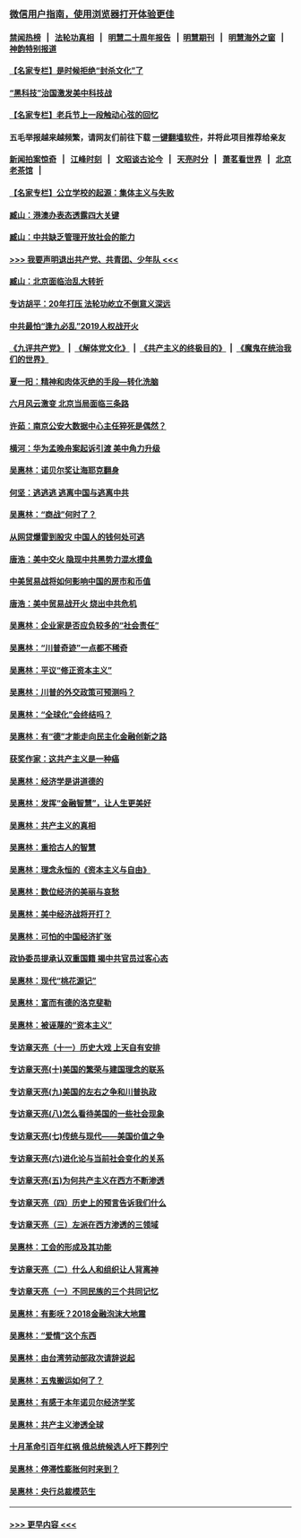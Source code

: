 ### [微信用户指南，使用浏览器打开体验更佳](https://github.com/gfw-breaker/banned-news1/blob/master/indexes/wechat-guide.md?t=0)
#### [禁闻热榜](热点新闻.md?t=0)  &nbsp;&nbsp;|&nbsp;&nbsp; [法轮功真相](https://github.com/gfw-breaker/truth/blob/master/README.md?t=0) &nbsp;&nbsp;|&nbsp;&nbsp; [明慧二十周年报告](https://github.com/gfw-breaker/mh-reports/blob/master/README.md?t=0) &nbsp;&nbsp;|&nbsp;&nbsp;[明慧期刊](https://github.com/gfw-breaker/mh-qikan) &nbsp;&nbsp;|&nbsp;&nbsp; [明慧海外之窗](https://github.com/gfw-breaker/mh-news/blob/master/README.md?t=0) &nbsp;&nbsp;|&nbsp;&nbsp; [神韵特别报道](https://github.com/gfw-breaker/mh-news/blob/master/shenyun.md?t=0)
#### [【名家专栏】是时候拒绝“封杀文化”了](../pages/nsc423/n11814093.md?t=02101533) 
#### [“黑科技”治国激发美中科技战](../pages/nsc423/n11638056.md?t=02101533) 
#### [【名家专栏】老兵节上一段触动心弦的回忆](../pages/nsc423/n11646016.md?t=02101533) 
#### 五毛举报越来越频繁，请网友们前往下载 [一键翻墙软件](https://github.com/gfw-breaker/ssr-accounts)，并将此项目推荐给亲友
#### [新闻拍案惊奇](https://github.com/gfw-breaker/banned-news1/blob/master/pages/link4.md) &nbsp;&nbsp;|&nbsp;&nbsp; [江峰时刻](https://github.com/gfw-breaker/banned-news1/blob/master/pages/link4.md) &nbsp;&nbsp;|&nbsp;&nbsp; [文昭谈古论今](https://github.com/gfw-breaker/banned-news1/blob/master/pages/link4.md) &nbsp;&nbsp;|&nbsp;&nbsp; [天亮时分](https://github.com/gfw-breaker/banned-news1/blob/master/pages/link4.md) &nbsp;&nbsp;|&nbsp;&nbsp; [萧茗看世界](https://github.com/gfw-breaker/banned-news1/blob/master/pages/link4.md) &nbsp;&nbsp;|&nbsp;&nbsp; [北京老茶馆](https://github.com/gfw-breaker/banned-news1/blob/master/pages/link4.md) &nbsp;&nbsp;|&nbsp;&nbsp; 
#### [【名家专栏】公立学校的起源：集体主义与失败](../pages/nsc423/n11601833.md?t=02101533) 
#### [臧山：港澳办表态透露四大关键](../pages/nsc423/n11421628.md?t=02101533) 
#### [臧山：中共缺乏管理开放社会的能力](../pages/nsc423/n11407457.md?t=02101533) 
#### [>>> 我要声明退出共产党、共青团、少年队 <<<](https://github.com/begood0513/goodnews/blob/master/quit/letter.md) 
#### [臧山：北京面临治乱大转折](../pages/nsc423/n11406895.md?t=02101533) 
#### [专访胡平：20年打压 法轮功屹立不倒意义深远](../pages/nsc423/n11398800.md?t=02101533) 
#### [中共最怕“逢九必乱”2019人权战开火](../pages/nsc423/n11385248.md?t=02101533) 
#### [《九评共产党》](https://github.com/begood0513/9ping.md/blob/master/README.md) &nbsp;|&nbsp; [《解体党文化》](../../../../jtdwh.md/blob/master/README.md)  &nbsp;|&nbsp; [《共产主义的终极目的》](../../../../gczydzjmd.md/blob/master/README.md) &nbsp;|&nbsp; [《魔鬼在统治我们的世界》](../../../../mgztzwmdsj.md/blob/master/README.md) 
#### [夏一阳：精神和肉体灭绝的手段—转化洗脑](../pages/nsc423/n11368250.md?t=02101533) 
#### [六月风云激变 北京当局面临三条路](../pages/nsc423/n11313668.md?t=02101533) 
#### [许茹：南京公安大数据中心主任猝死是偶然？](../pages/nsc423/n11064744.md?t=02101533) 
#### [横河：华为孟晚舟案起诉引渡 美中角力升级](../pages/nsc423/n11027230.md?t=02101533) 
#### [吴惠林：诺贝尔奖让海耶克翻身](../pages/nsc423/n10890049.md?t=02101533) 
#### [何坚：逃逃逃 逃离中国与逃离中共](../pages/nsc423/n10592891.md?t=02101533) 
#### [吴惠林：“商战”何时了？](../pages/nsc423/n10573558.md?t=02101533) 
#### [从网贷爆雷到股灾 中国人的钱何处可逃](../pages/nsc423/n10572800.md?t=02101533) 
#### [唐浩：美中交火 隐现中共黑势力混水摸鱼](../pages/nsc423/n10544040.md?t=02101533) 
#### [中美贸易战将如何影响中国的房市和币值](../pages/nsc423/n10543697.md?t=02101533) 
#### [唐浩：美中贸易战开火 烧出中共危机](../pages/nsc423/n10540126.md?t=02101533) 
#### [吴惠林：企业家是否应负较多的“社会责任”](../pages/nsc423/n10535022.md?t=02101533) 
#### [吴惠林：“川普奇迹”一点都不稀奇](../pages/nsc423/n10512808.md?t=02101533) 
#### [吴惠林：平议“修正资本主义”](../pages/nsc423/n10495724.md?t=02101533) 
#### [吴惠林：川普的外交政策可预测吗？](../pages/nsc423/n10462387.md?t=02101533) 
#### [吴惠林：“全球化”会终结吗？](../pages/nsc423/n10452838.md?t=02101533) 
#### [吴惠林：有“德”才能走向民主化金融创新之路](../pages/nsc423/n10432292.md?t=02101533) 
#### [获奖作家：这共产主义是一种癌](../pages/nsc423/n10431541.md?t=02101533) 
#### [吴惠林：经济学是讲道德的](../pages/nsc423/n10398014.md?t=02101533) 
#### [吴惠林：发挥“金融智慧”，让人生更美好](../pages/nsc423/n10375019.md?t=02101533) 
#### [吴惠林：共产主义的真相](../pages/nsc423/n10351394.md?t=02101533) 
#### [吴惠林：重拾古人的智慧](../pages/nsc423/n10337691.md?t=02101533) 
#### [吴惠林：理念永恒的《资本主义与自由》](../pages/nsc423/n10316274.md?t=02101533) 
#### [吴惠林：数位经济的美丽与哀愁](../pages/nsc423/n10292946.md?t=02101533) 
#### [吴惠林：美中经济战将开打？](../pages/nsc423/n10258825.md?t=02101533) 
#### [吴惠林：可怕的中国经济扩张](../pages/nsc423/n10219147.md?t=02101533) 
#### [政协委员提承认双重国籍 揭中共官员过客心态](../pages/nsc423/n10208809.md?t=02101533) 
#### [吴惠林：现代“桃花源记”](../pages/nsc423/n10185234.md?t=02101533) 
#### [吴惠林：富而有德的洛克斐勒](../pages/nsc423/n10142264.md?t=02101533) 
#### [吴惠林：被诬蔑的“资本主义”](../pages/nsc423/n10124816.md?t=02101533) 
#### [专访章天亮（十一）历史大戏 上天自有安排](../pages/nsc423/n10094905.md?t=02101533) 
#### [专访章天亮(十)美国的繁荣与建国理念的联系](../pages/nsc423/n10094899.md?t=02101533) 
#### [专访章天亮(九)美国的左右之争和川普执政](../pages/nsc423/n10094889.md?t=02101533) 
#### [专访章天亮(八)怎么看待美国的一些社会现象](../pages/nsc423/n10094857.md?t=02101533) 
#### [专访章天亮(七)传统与现代——美国价值之争](../pages/nsc423/n10093140.md?t=02101533) 
#### [专访章天亮(六)进化论与当前社会变化的关系](../pages/nsc423/n10092036.md?t=02101533) 
#### [专访章天亮(五)为何共产主义在西方不断渗透](../pages/nsc423/n10083620.md?t=02101533) 
#### [专访章天亮（四）历史上的预言告诉我们什么](../pages/nsc423/n10083606.md?t=02101533) 
#### [专访章天亮（三）左派在西方渗透的三领域](../pages/nsc423/n10081115.md?t=02101533) 
#### [吴惠林：工会的形成及其功能](../pages/nsc423/n10080633.md?t=02101533) 
#### [专访章天亮（二）什么人和组织让人背离神](../pages/nsc423/n10076637.md?t=02101533) 
#### [专访章天亮（一）不同民族的三个共同记忆](../pages/nsc423/n10074188.md?t=02101533) 
#### [吴惠林：有影呒？2018金融泡沫大地震](../pages/nsc423/n10040534.md?t=02101533) 
#### [吴惠林：“爱情”这个东西](../pages/nsc423/n10019423.md?t=02101533) 
#### [吴惠林：由台湾劳动部政次请辞说起](../pages/nsc423/n9979679.md?t=02101533) 
#### [吴惠林：五鬼搬运如何了？](../pages/nsc423/n9925338.md?t=02101533) 
#### [吴惠林：有感于本年诺贝尔经济学奖](../pages/nsc423/n9871883.md?t=02101533) 
#### [吴惠林：共产主义渗透全球](../pages/nsc423/n9812748.md?t=02101533) 
#### [十月革命引百年红祸 俄总统候选人吁下葬列宁](../pages/nsc423/n9810182.md?t=02101533) 
#### [吴惠林：停滞性膨胀何时来到？](../pages/nsc423/n9764136.md?t=02101533) 
#### [吴惠林：央行总裁模范生](../pages/nsc423/n9728134.md?t=02101533) 

----
#### [ >>> 更早内容 <<< ](../indexes/nsc423-earlier.md)
